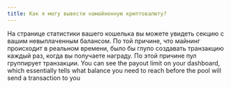 ```yaml
---
title: Как я могу вывести намайненную криптовалюту?
---
```


На странице статистики вашего кошелька вы можете увидеть секцию с вашим невыплаченным балансом. По той причине, что майнинг происходит в реальном времени, было бы глупо создавать транзакцию каждый раз, когда вы получаете награду. По этой причине пул группирует транзакции. You can see the payout limit on your dashboard, which essentially tells what balance you need to reach before the pool will send a transaction to you